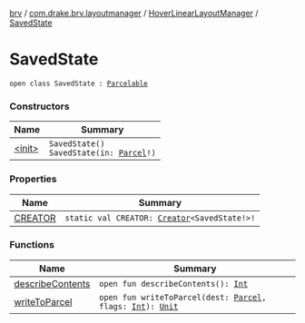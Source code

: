 [brv](../../../index.md) / [com.drake.brv.layoutmanager](../../index.md) / [HoverLinearLayoutManager](../index.md) / [SavedState](./index.md)

# SavedState

`open class SavedState : `[`Parcelable`](https://developer.android.com/reference/android/os/Parcelable.html)

### Constructors

| Name | Summary |
|---|---|
| [&lt;init&gt;](-init-.md) | `SavedState()`<br>`SavedState(in: `[`Parcel`](https://developer.android.com/reference/android/os/Parcel.html)`!)` |

### Properties

| Name | Summary |
|---|---|
| [CREATOR](-c-r-e-a-t-o-r.md) | `static val CREATOR: `[`Creator`](https://developer.android.com/reference/android/os/Parcelable/Creator.html)`<SavedState!>!` |

### Functions

| Name | Summary |
|---|---|
| [describeContents](describe-contents.md) | `open fun describeContents(): `[`Int`](https://kotlinlang.org/api/latest/jvm/stdlib/kotlin/-int/index.html) |
| [writeToParcel](write-to-parcel.md) | `open fun writeToParcel(dest: `[`Parcel`](https://developer.android.com/reference/android/os/Parcel.html)`, flags: `[`Int`](https://kotlinlang.org/api/latest/jvm/stdlib/kotlin/-int/index.html)`): `[`Unit`](https://kotlinlang.org/api/latest/jvm/stdlib/kotlin/-unit/index.html) |
